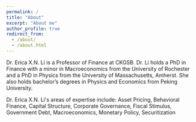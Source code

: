 ```yaml
---
permalink: /
title: "About"
excerpt: "About me"
author_profile: true
redirect_from: 
  - /about/
  - /about.html
---
```


Dr. Erica X.N. Li is a Professor of Finance at CKGSB. Dr. Li holds a PhD in Finance with a minor in Macroeconomics from the University of Rochester and a PhD in Physics from the University of Massachusetts, Amherst. She also holds bachelor’s degrees in Physics and Economics from Peking University. 

Dr. Erica X.N. Li's areas of expertise include: Asset Pricing, Behavioral Finance, Capital Structure, Corporate Governance, Fiscal Stimulus, Government Debt, Macroeconomics, Monetary Policy, Securitization
